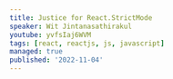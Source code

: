 ```yaml
---
title: Justice for React.StrictMode
speaker: Wit Jintanasathirakul
youtube: yvfsIaj6WVM
tags: [react, reactjs, js, javascript]
managed: true
published: '2022-11-04'
---
```


